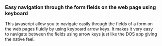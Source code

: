 ### Easy navigation through the form fields on the web page using keyboard

This javascript allow you to navigate easily through the fields of a form on the web pages fluidly by using keyboard arrow keys. It makes it very easy to navigate between the fields using arrow keys just like the DOS app giving the native feel.